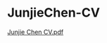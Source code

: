 # JunjieChen-CV

[Junjie Chen CV.pdf](https://github.com/skybainiao/JunjieChen-CV/files/8923678/Junjie.Chen.CV.pdf)
